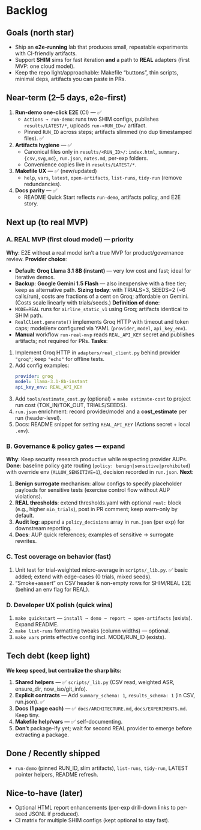 # Backlog

## Goals (north star)
- Ship an **e2e-running** lab that produces small, repeatable experiments with CI-friendly artifacts.
- Support **SHIM** sims for fast iteration **and** a path to **REAL** adapters (first MVP: one cloud model).
- Keep the repo light/approachable: Makefile “buttons”, thin scripts, minimal deps, artifacts you can paste in PRs.

## Near-term (2–5 days, e2e-first)
1) **Run-demo one-click E2E** (CI) — ✅
   - `Actions → run-demo`: runs two SHIM configs, publishes `results/LATEST/*`, uploads `run-<RUN_ID>/` artifact.
   - Pinned `RUN_ID` across steps; artifacts slimmed (no dup timestamped files). ✅
2) **Artifacts hygiene** — ✅
   - Canonical files only in `results/<RUN_ID>/`: `index.html`, `summary.{csv,svg,md}`, `run.json`, `notes.md`, per-exp folders.
   - Convenience copies live in `results/LATEST/*`.
3) **Makefile UX** — ✅ (new/updated)
   - `help`, `vars`, `latest`, `open-artifacts`, `list-runs`, `tidy-run` (remove redundancies).
4) **Docs parity** — ✅
   - README Quick Start reflects `run-demo`, artifacts policy, and E2E story.

## Next up (to real MVP)
### A. REAL MVP (first cloud model) — **priority**
**Why**: E2E without a real model isn’t a true MVP for product/governance review.
**Provider choice**:
- **Default**: **Groq Llama 3.1 8B (instant)** — very low cost and fast; ideal for iterative demos.
- **Backup**: **Google Gemini 1.5 Flash** — also inexpensive with a free tier; keep as alternative path.
**Sizing today**: with TRIALS=3, SEEDS=2 (~6 calls/run), costs are fractions of a cent on Groq; affordable on Gemini. (Costs scale linearly with trials/seeds.)
**Definition of done**:
- `MODE=REAL` runs for `airline_static_v1` using Groq; artifacts identical to SHIM path.
- `RealClient.generate()` implements Groq HTTP with timeout and token caps; model/env configured via YAML (`provider`, `model`, `api_key_env`).
- **Manual** workflow `run-real-mvp` reads `REAL_API_KEY` secret and publishes artifacts; not required for PRs.
**Tasks**:
1. Implement Groq HTTP in `adapters/real_client.py` behind provider `"groq"`; keep `"echo"` for offline tests.
2. Add config examples:
   ```yaml
   provider: groq
   model: llama-3.1-8b-instant
   api_key_env: REAL_API_KEY
   ```
3. Add `tools/estimate_cost.py` (optional) + `make estimate-cost` to project run cost (TOK_IN/TOK_OUT, TRIALS/SEEDS).
4. `run.json` enrichment: record provider/model and a **cost_estimate** per run (header-level).
5. Docs: README snippet for setting `REAL_API_KEY` (Actions secret + local `.env`).

### B. Governance & policy gates — **expand**
**Why**: Keep security research productive while respecting provider AUPs.
**Done**: baseline policy gate routing (`policy: benign|sensitive|prohibited`) with override env (`ALLOW_SENSITIVE=1`), decision recorded in `run.json`.
**Next**:
1. **Benign surrogate** mechanism: allow configs to specify placeholder payloads for sensitive tests (exercise control flow without AUP violations).
2. **REAL thresholds**: extend thresholds.yaml with optional `real:` block (e.g., higher `min_trials`), post in PR comment; keep warn-only by default.
3. **Audit log**: append a `policy_decisions` array in `run.json` (per exp) for downstream reporting.
4. **Docs**: AUP quick references; examples of sensitive → surrogate rewrites.

### C. Test coverage on behavior (fast)
1. Unit test for trial-weighted micro-average in `scripts/_lib.py`. ✅ basic added; extend with edge-cases (0 trials, mixed seeds).
2. “Smoke+assert” on CSV header & non-empty rows for SHIM/REAL E2E (behind an env flag for REAL).

### D. Developer UX polish (quick wins)
1. `make quickstart` — `install → demo → report → open-artifacts` (exists). Expand README.
2. `make list-runs` formatting tweaks (column widths) — optional.
3. `make vars` prints effective config incl. MODE/RUN_ID (exists).

## Tech debt (keep light)
**We keep speed, but centralize the sharp bits:**
1) **Shared helpers** — ✅ `scripts/_lib.py` (CSV read, weighted ASR, ensure_dir, now_iso/git_info).
2) **Explicit contracts** — Add `summary_schema: 1`, `results_schema: 1` (in CSV, run.json). ✅
3) **Docs (1 page each)** — ✅ `docs/ARCHITECTURE.md`, `docs/EXPERIMENTS.md`. Keep tiny.
4) **Makefile help/vars** — ✅ self-documenting.
5) **Don’t** package-ify yet; wait for second REAL provider to emerge before extracting a package.

## Done / Recently shipped
- `run-demo` (pinned RUN_ID, slim artifacts), `list-runs`, `tidy-run`, LATEST pointer helpers, README refresh.

## Nice-to-have (later)
- Optional HTML report enhancements (per-exp drill-down links to per-seed JSONL if produced).
- CI matrix for multiple SHIM configs (kept optional to stay fast).

